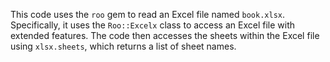This code uses the `roo` gem to read an Excel file named `book.xlsx`. Specifically, it uses the `Roo::Excelx` class to access an Excel file with extended features. The code then accesses the sheets within the Excel file using `xlsx.sheets`, which returns a list of sheet names.
